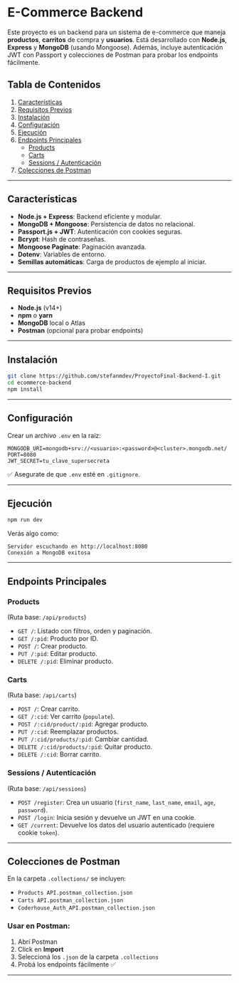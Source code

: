 # E-Commerce Backend

Este proyecto es un backend para un sistema de e-commerce que maneja **productos**, **carritos** de compra y **usuarios**. Está desarrollado con **Node.js**, **Express** y **MongoDB** (usando Mongoose). Además, incluye autenticación JWT con Passport y colecciones de Postman para probar los endpoints fácilmente.

## Tabla de Contenidos

1. [Características](#características)  
2. [Requisitos Previos](#requisitos-previos)  
3. [Instalación](#instalación)  
4. [Configuración](#configuración)  
5. [Ejecución](#ejecución)  
6. [Endpoints Principales](#endpoints-principales)  
   - [Products](#products)  
   - [Carts](#carts)  
   - [Sessions / Autenticación](#sessions--autenticación)  
7. [Colecciones de Postman](#colecciones-de-postman)  

---

## Características

- **Node.js + Express**: Backend eficiente y modular.
- **MongoDB + Mongoose**: Persistencia de datos no relacional.
- **Passport.js + JWT**: Autenticación con cookies seguras.
- **Bcrypt**: Hash de contraseñas.
- **Mongoose Paginate**: Paginación avanzada.
- **Dotenv**: Variables de entorno.
- **Semillas automáticas**: Carga de productos de ejemplo al iniciar.

---

## Requisitos Previos

- **Node.js** (v14+)
- **npm** o **yarn**
- **MongoDB** local o Atlas
- **Postman** (opcional para probar endpoints)

---

## Instalación

```bash
git clone https://github.com/stefanmdev/ProyectoFinal-Backend-I.git
cd ecommerce-backend
npm install
```

---

## Configuración

Crear un archivo `.env` en la raíz:

```env
MONGODB_URI=mongodb+srv://<usuario>:<password>@<cluster>.mongodb.net/
PORT=8080
JWT_SECRET=tu_clave_supersecreta
```

✅ Asegurate de que `.env` esté en `.gitignore`.

---

## Ejecución

```bash
npm run dev
```

Verás algo como:

```
Servidor escuchando en http://localhost:8080
Conexión a MongoDB exitosa
```

---

## Endpoints Principales

### Products
(Ruta base: `/api/products`)

- `GET /`: Listado con filtros, orden y paginación.
- `GET /:pid`: Producto por ID.
- `POST /`: Crear producto.
- `PUT /:pid`: Editar producto.
- `DELETE /:pid`: Eliminar producto.

### Carts
(Ruta base: `/api/carts`)

- `POST /`: Crear carrito.
- `GET /:cid`: Ver carrito (`populate`).
- `POST /:cid/product/:pid`: Agregar producto.
- `PUT /:cid`: Reemplazar productos.
- `PUT /:cid/products/:pid`: Cambiar cantidad.
- `DELETE /:cid/products/:pid`: Quitar producto.
- `DELETE /:cid`: Borrar carrito.

### Sessions / Autenticación
(Ruta base: `/api/sessions`)

- `POST /register`: Crea un usuario (`first_name`, `last_name`, `email`, `age`, `password`).
- `POST /login`: Inicia sesión y devuelve un JWT en una cookie.
- `GET /current`: Devuelve los datos del usuario autenticado (requiere cookie `token`).

---

## Colecciones de Postman

En la carpeta `.collections/` se incluyen:

- `Products API.postman_collection.json`
- `Carts API.postman_collection.json`
- `Coderhouse_Auth_API.postman_collection.json`

### Usar en Postman:
1. Abrí Postman
2. Click en **Import**
3. Seleccioná los `.json` de la carpeta `.collections`
4. Probá los endpoints fácilmente ✅

---

